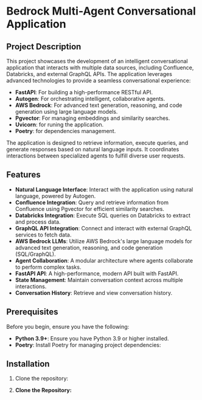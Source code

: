 
# Bedrock Multi-Agent Conversational Application

## Project Description

This project showcases the development of an intelligent conversational application that interacts with multiple data sources, including Confluence, Databricks, and external GraphQL APIs. The application leverages advanced technologies to provide a seamless conversational experience:

*   **FastAPI**: For building a high-performance RESTful API.
*   **Autogen**: For orchestrating intelligent, collaborative agents.
*   **AWS Bedrock**: For advanced text generation, reasoning, and code generation using large language models.
*   **Pgvector**: For managing embeddings and similarity searches.
* **Uvicorn**: for runing the application.
* **Poetry**: for dependencies management.

The application is designed to retrieve information, execute queries, and generate responses based on natural language inputs. It coordinates interactions between specialized agents to fulfill diverse user requests.

## Features

*   **Natural Language Interface**: Interact with the application using natural language, powered by Autogen.
*   **Confluence Integration**: Query and retrieve information from Confluence using Pgvector for efficient similarity searches.
*   **Databricks Integration**: Execute SQL queries on Databricks to extract and process data.
*   **GraphQL API Integration**: Connect and interact with external GraphQL services to fetch data.
*   **AWS Bedrock LLMs**: Utilize AWS Bedrock's large language models for advanced text generation, reasoning, and code generation (SQL/GraphQL).
*   **Agent Collaboration**: A modular architecture where agents collaborate to perform complex tasks.
*   **FastAPI API**: A high-performance, modern API built with FastAPI.
* **State Management**: Maintain conversation context across multiple interactions.
* **Conversation History**: Retrieve and view conversation history.

## Prerequisites

Before you begin, ensure you have the following:

*   **Python 3.9+**: Ensure you have Python 3.9 or higher installed.
*   **Poetry**: Install Poetry for managing project dependencies:
    

## Installation

1.  Clone the repository:


1.  **Clone the Repository:**
    